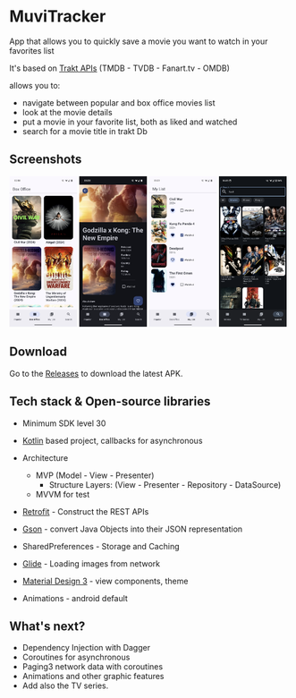 # MuviTracker

App that allows you to quickly save a movie you want to watch in your favorites list 

It's based on <u>[Trakt APIs](https://trakt.docs.apiary.io/#)</u> (TMDB - TVDB - Fanart.tv - OMDB)

allows you to:
- navigate between popular and box office movies list
- look at the movie details
- put a movie in your favorite list, both as liked and watched
- search for a movie title in trakt Db

## Screenshots

<div class="row">
  <img src="app/app-screenshots/base.png" width="24%"/>
  <img src="app/app-screenshots/details.png" width="24%"/>
  <img src="app/app-screenshots/favorite.png" width="24%"/>
  <img src="app/app-screenshots/search.png" width="24%"/>
</div>

## Download

Go to the <u>[Releases](https://github.com/ologdm/muvi-tracker/releases)</u> to download the latest APK.

## Tech stack & Open-source libraries

- Minimum SDK level 30
- [Kotlin](https://kotlinlang.org/) based project, callbacks for asynchronous
- Architecture
    - MVP (Model - View - Presenter) 
      - Structure Layers: (View - Presenter - Repository - DataSource)
    - MVVM for test

- [Retrofit](https://github.com/square/retrofit) - Construct the REST APIs
- [Gson](https://github.com/google/gson) - convert Java Objects into their JSON representation
- SharedPreferences - Storage and Caching  

- [Glide](https://github.com/bumptech/glide) - Loading images from network
- [Material Design 3](https://m3.material.io/) - view components, theme
- Animations - android default



## What's next?
- Dependency Injection with Dagger
- Coroutines for asynchronous
- Paging3 network data with coroutines
- Animations and other graphic features
- Add also the TV series. 